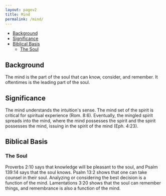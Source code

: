 ```yaml
---
layout: pagev2
title: Mind
permalink: /mind/
---
```

- [Background](#background)
- [Significance](#significance)
- [Biblical Basis](#biblical-basis)
  - [The Soul](#the-soul)

## Background

The mind is the part of the soul that can know, consider, and remember. It oftentimes is the leading part of the soul.

## Significance

The mind understands the intuition's sense. The mind set of the spirit is critical for spiritual experience (Rom. 8:6). Eventually, the mingled spirit spreads into the mind, where the mind possesses the spirit and the spirit possesses the mind, issuing in the spirit of the mind (Eph. 4:23).

## Biblical Basis

### The Soul

Proverbs 2:10 says that knowledge will be pleasant to the soul, and Psalm 139:14 says that the soul knows. Psalm 13:2 shows that one can take counsel in their soul. Analyzing or considering the best decision is a function of the mind. Lamentations 3:20 shows that the soul can remember things, and remembrance is also a function of the mind.
